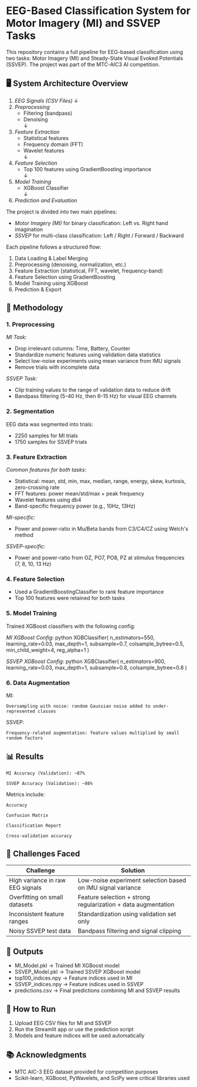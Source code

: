 # EEG-Based Classification System for Motor Imagery (MI) and SSVEP Tasks

This repository contains a full pipeline for EEG-based classification using two tasks: Motor Imagery (MI) and Steady-State Visual Evoked Potentials (SSVEP). The project was part of the MTC-AIC3 AI competition.

## 🖥️ System Architecture Overview
1. *EEG Signals (CSV Files)*
   ↓  
2. *Preprocessing*  
   - Filtering (bandpass)  
   - Denoising  
   ↓  
3. *Feature Extraction*  
   - Statistical features  
   - Frequency domain (FFT)  
   - Wavelet features  
   ↓  
4. *Feature Selection*  
   - Top 100 features using GradientBoosting importance  
   ↓  
5. *Model Training*  
   - XGBoost Classifier  
   ↓  
6. *Prediction and Evaluation*

The project is divided into two main pipelines:

- *Motor Imagery (MI)* for binary classification: Left vs. Right hand imagination
- *SSVEP* for multi-class classification: Left / Right / Forward / Backward

Each pipeline follows a structured flow:

1. Data Loading & Label Merging
2. Preprocessing (denoising, normalization, etc.)
3. Feature Extraction (statistical, FFT, wavelet, frequency-band)
4. Feature Selection using GradientBoosting
5. Model Training using XGBoost
6. Prediction & Export

## 🧪 Methodology

### 1. Preprocessing

*MI Task:*
- Drop irrelevant columns: Time, Battery, Counter
- Standardize numeric features using validation data statistics
- Select low-noise experiments using mean variance from IMU signals
- Remove trials with incomplete data

*SSVEP Task:*
- Clip training values to the range of validation data to reduce drift
- Bandpass filtering (5–40 Hz, then 6–15 Hz) for visual EEG channels

### 2. Segmentation
EEG data was segmented into trials:
- 2250 samples for MI trials
- 1750 samples for SSVEP trials

### 3. Feature Extraction

*Common features for both tasks:*
- Statistical: mean, std, min, max, median, range, energy, skew, kurtosis, zero-crossing rate
- FFT features: power mean/std/max + peak frequency
- Wavelet features using db4
- Band-specific frequency power (e.g., 10Hz, 13Hz)

*MI-specific:*
- Power and power-ratio in Mu/Beta bands from C3/C4/CZ using Welch's method

*SSVEP-specific:*
- Power and power-ratio from OZ, PO7, PO8, PZ at stimulus frequencies (7, 8, 10, 13 Hz)

### 4. Feature Selection
- Used a GradientBoostingClassifier to rank feature importance
- Top 100 features were retained for both tasks

### 5. Model Training
Trained XGBoost classifiers with the following config:

*MI XGBoost Config:*
python
XGBClassifier(
    n_estimators=550,
    learning_rate=0.03,
    max_depth=1,
    subsample=0.7,
    colsample_bytree=0.5,
    min_child_weight=4,
    reg_alpha=1
)


*SSVEP XGBoost Config:*
python
XGBClassifier(
    n_estimators=900,
    learning_rate=0.03,
    max_depth=1,
    subsample=0.8,
    colsample_bytree=0.8
)


### 6. Data Augmentation

MI:

    Oversampling with noise: random Gaussian noise added to under-represented classes

SSVEP:

    Frequency-related augmentation: feature values multiplied by small random factors


## 📊 Results

    MI Accuracy (Validation): ~87%

    SSVEP Accuracy (Validation): ~86%

Metrics include:

    Accuracy

    Confusion Matrix

    Classification Report

    Cross-validation accuracy


## 🚧 Challenges Faced

| Challenge                          | Solution |
|------------------------------------|----------|
| High variance in raw EEG signals   | Low-noise experiment selection based on IMU signal variance |
| Overfitting on small datasets      | Feature selection + strong regularization + data augmentation |
| Inconsistent feature ranges        | Standardization using validation set only |
| Noisy SSVEP test data              | Bandpass filtering and signal clipping |


## 📁 Outputs

- MI_Model.pkl → Trained MI XGBoost model  
- SSVEP_Model.pkl → Trained SSVEP XGBoost model  
- top100_indices.npy → Feature indices used in MI  
- SSVEP_indices.npy → Feature indices used in SSVEP  
- predictions.csv → Final predictions combining MI and SSVEP results  

## 🚀 How to Run

1. Upload EEG CSV files for MI and SSVEP  
2. Run the Streamlit app or use the prediction script  
3. Models and feature indices will be used automatically  

## 📚 Acknowledgments

- MTC AIC-3 EEG dataset provided for competition purposes  
- Scikit-learn, XGBoost, PyWavelets, and SciPy were critical libraries used
